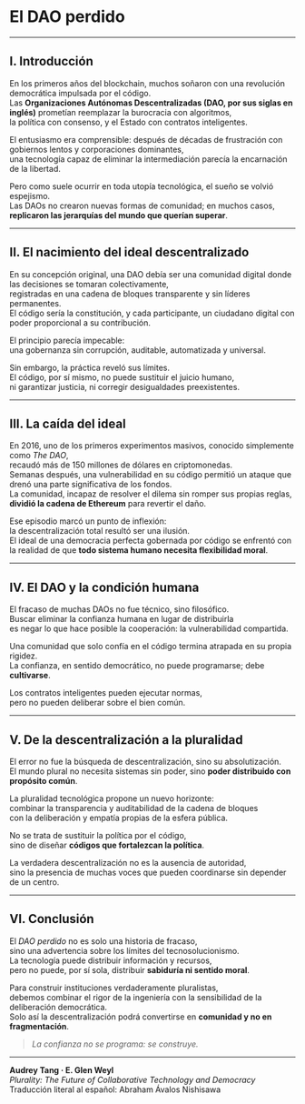 # El DAO perdido

---

## I. Introducción

En los primeros años del blockchain, muchos soñaron con una revolución democrática impulsada por el código.  
Las **Organizaciones Autónomas Descentralizadas (DAO, por sus siglas en inglés)** prometían reemplazar la burocracia con algoritmos,  
la política con consenso, y el Estado con contratos inteligentes.

El entusiasmo era comprensible: después de décadas de frustración con gobiernos lentos y corporaciones dominantes,  
una tecnología capaz de eliminar la intermediación parecía la encarnación de la libertad.

Pero como suele ocurrir en toda utopía tecnológica, el sueño se volvió espejismo.  
Las DAOs no crearon nuevas formas de comunidad; en muchos casos, **replicaron las jerarquías del mundo que querían superar**.

---

## II. El nacimiento del ideal descentralizado

En su concepción original, una DAO debía ser una comunidad digital donde las decisiones se tomaran colectivamente,  
registradas en una cadena de bloques transparente y sin líderes permanentes.  
El código sería la constitución, y cada participante, un ciudadano digital con poder proporcional a su contribución.

El principio parecía impecable:  
una gobernanza sin corrupción, auditable, automatizada y universal.

Sin embargo, la práctica reveló sus límites.  
El código, por sí mismo, no puede sustituir el juicio humano,  
ni garantizar justicia, ni corregir desigualdades preexistentes.

---

## III. La caída del ideal

En 2016, uno de los primeros experimentos masivos, conocido simplemente como *The DAO*,  
recaudó más de 150 millones de dólares en criptomonedas.  
Semanas después, una vulnerabilidad en su código permitió un ataque que drenó una parte significativa de los fondos.  
La comunidad, incapaz de resolver el dilema sin romper sus propias reglas, **dividió la cadena de Ethereum** para revertir el daño.

Ese episodio marcó un punto de inflexión:  
la descentralización total resultó ser una ilusión.  
El ideal de una democracia perfecta gobernada por código se enfrentó con la realidad de que **todo sistema humano necesita flexibilidad moral**.

---

## IV. El DAO y la condición humana

El fracaso de muchas DAOs no fue técnico, sino filosófico.  
Buscar eliminar la confianza humana en lugar de distribuirla  
es negar lo que hace posible la cooperación: la vulnerabilidad compartida.

Una comunidad que solo confía en el código termina atrapada en su propia rigidez.  
La confianza, en sentido democrático, no puede programarse; debe **cultivarse**.

Los contratos inteligentes pueden ejecutar normas,  
pero no pueden deliberar sobre el bien común.

---

## V. De la descentralización a la pluralidad

El error no fue la búsqueda de descentralización, sino su absolutización.  
El mundo plural no necesita sistemas sin poder, sino **poder distribuido con propósito común**.

La pluralidad tecnológica propone un nuevo horizonte:  
combinar la transparencia y auditabilidad de la cadena de bloques  
con la deliberación y empatía propias de la esfera pública.

No se trata de sustituir la política por el código,  
sino de diseñar **códigos que fortalezcan la política**.

La verdadera descentralización no es la ausencia de autoridad,  
sino la presencia de muchas voces que pueden coordinarse sin depender de un centro.

---

## VI. Conclusión

El *DAO perdido* no es solo una historia de fracaso,  
sino una advertencia sobre los límites del tecnosolucionismo.  
La tecnología puede distribuir información y recursos,  
pero no puede, por sí sola, distribuir **sabiduría ni sentido moral**.

Para construir instituciones verdaderamente pluralistas,  
debemos combinar el rigor de la ingeniería con la sensibilidad de la deliberación democrática.  
Solo así la descentralización podrá convertirse en **comunidad y no en fragmentación**.

> *La confianza no se programa: se construye.*

---

**Audrey Tang · E. Glen Weyl**  
*Plurality: The Future of Collaborative Technology and Democracy*  
Traducción literal al español: Abraham Ávalos Nishisawa
